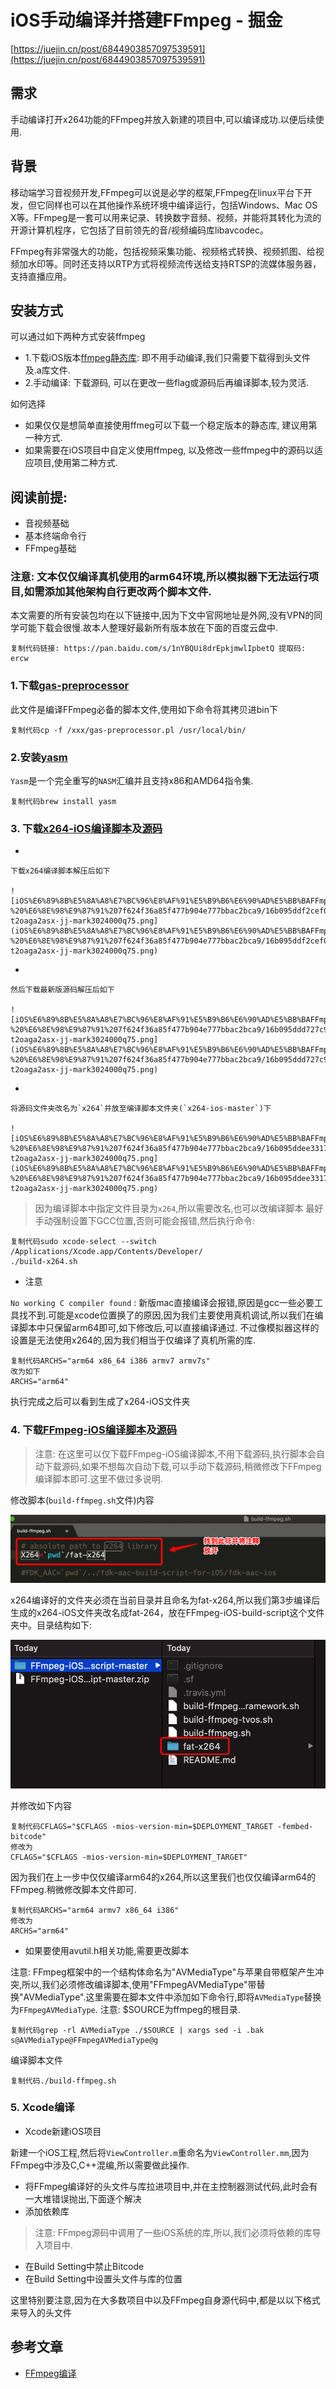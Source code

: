 # iOS手动编译并搭建FFmpeg - 掘金

[https://juejin.cn/post/6844903857097539591](https://juejin.cn/post/6844903857097539591)

## 需求

手动编译打开x264功能的FFmpeg并放入新建的项目中,可以编译成功.以便后续使用.

## 背景

移动端学习音视频开发,FFmpeg可以说是必学的框架,FFmpeg在linux平台下开发，但它同样也可以在其他操作系统环境中编译运行，包括Windows、Mac OS X等。FFmpeg是一套可以用来记录、转换数字音频、视频，并能将其转化为流的开源计算机程序，它包括了目前领先的音/视频编码库libavcodec。

FFmpeg有非常强大的功能，包括视频采集功能、视频格式转换、视频抓图、给视频加水印等。同时还支持以RTP方式将视频流传送给支持RTSP的流媒体服务器，支持直播应用。

## 安装方式

可以通过如下两种方式安装ffmpeg

- 1.下载iOS版本[ffmpeg静态库](https://link.juejin.cn/?target=https%3A%2F%2Fsourceforge.net%2Fprojects%2Fffmpeg-ios%2Ffiles%2Fffmpeg-ios-master.tar.bz2%2Fdownload%3Fuse_mirror%3Dversaweb): 即不用手动编译,我们只需要下载得到头文件及.a库文件.
- 2.手动编译: 下载源码, 可以在更改一些flag或源码后再编译脚本,较为灵活.

如何选择

- 如果仅仅是想简单直接使用ffmeg可以下载一个稳定版本的静态库, 建议用第一种方式.
- 如果需要在iOS项目中自定义使用ffmpeg, 以及修改一些ffmpeg中的源码以适应项目,使用第二种方式.

## 阅读前提:

- 音视频基础
- 基本终端命令行
- FFmpeg基础

### 注意: 文本仅仅编译真机使用的arm64环境,所以模拟器下无法运行项目,如需添加其他架构自行更改两个脚本文件.

本文需要的所有安装包均在以下链接中,因为下文中官网地址是外网,没有VPN的同学可能下载会很慢.故本人整理好最新所有版本放在下面的百度云盘中.

```
复制代码链接: https://pan.baidu.com/s/1nYBQUi8drEpkjmwlIpbetQ 提取码: ercw

```

### 1.下载[gas-preprocessor](https://link.juejin.cn/?target=https%3A%2F%2Fgithub.com%2Flibav%2Fgas-preprocessor)

此文件是编译FFmpeg必备的脚本文件,使用如下命令将其拷贝进bin下

```
复制代码cp -f /xxx/gas-preprocessor.pl /usr/local/bin/

```

### 2.安装[yasm](https://link.juejin.cn/?target=https%3A%2F%2Fgithub.com%2Fyasm%2Fyasm)

`Yasm`是一个完全重写的`NASM`汇编并且支持x86和AMD64指令集.

```
复制代码brew install yasm

```

### 3. 下载[x264-iOS编译脚本](https://link.juejin.cn/?target=https%3A%2F%2Fgithub.com%2Fkewlbear%2Fx264-ios)及[源码](https://link.juejin.cn/?target=http%3A%2F%2Fdownload.videolan.org%2Fpub%2Fvideolan%2Fx264%2Fsnapshots%2F)

- 
    
    下载x264编译脚本解压后如下
    
    ![iOS%E6%89%8B%E5%8A%A8%E7%BC%96%E8%AF%91%E5%B9%B6%E6%90%AD%E5%BB%BAFFmpeg%20-%20%E6%8E%98%E9%87%91%207f624f36a85f477b904e777bbac2bca9/16b095ddf2cef0aetplv-t2oaga2asx-jj-mark3024000q75.png](iOS%E6%89%8B%E5%8A%A8%E7%BC%96%E8%AF%91%E5%B9%B6%E6%90%AD%E5%BB%BAFFmpeg%20-%20%E6%8E%98%E9%87%91%207f624f36a85f477b904e777bbac2bca9/16b095ddf2cef0aetplv-t2oaga2asx-jj-mark3024000q75.png)
    
- 
    
    然后下载最新版源码解压后如下
    
    ![iOS%E6%89%8B%E5%8A%A8%E7%BC%96%E8%AF%91%E5%B9%B6%E6%90%AD%E5%BB%BAFFmpeg%20-%20%E6%8E%98%E9%87%91%207f624f36a85f477b904e777bbac2bca9/16b095ddd727c967tplv-t2oaga2asx-jj-mark3024000q75.png](iOS%E6%89%8B%E5%8A%A8%E7%BC%96%E8%AF%91%E5%B9%B6%E6%90%AD%E5%BB%BAFFmpeg%20-%20%E6%8E%98%E9%87%91%207f624f36a85f477b904e777bbac2bca9/16b095ddd727c967tplv-t2oaga2asx-jj-mark3024000q75.png)
    
- 
    
    将源码文件夹改名为`x264`并放至编译脚本文件夹(`x264-ios-master`)下
    
    ![iOS%E6%89%8B%E5%8A%A8%E7%BC%96%E8%AF%91%E5%B9%B6%E6%90%AD%E5%BB%BAFFmpeg%20-%20%E6%8E%98%E9%87%91%207f624f36a85f477b904e777bbac2bca9/16b095ddee331707tplv-t2oaga2asx-jj-mark3024000q75.png](iOS%E6%89%8B%E5%8A%A8%E7%BC%96%E8%AF%91%E5%B9%B6%E6%90%AD%E5%BB%BAFFmpeg%20-%20%E6%8E%98%E9%87%91%207f624f36a85f477b904e777bbac2bca9/16b095ddee331707tplv-t2oaga2asx-jj-mark3024000q75.png)
    

> 
> 
> 
> 因为编译脚本中指定文件目录为`x264`,所以需要改名,也可以改编译脚本 最好手动强制设置下GCC位置,否则可能会报错,然后执行命令:
> 

```
复制代码sudo xcode-select --switch /Applications/Xcode.app/Contents/Developer/
./build-x264.sh

```

- 注意

`No working C compiler found` : 新版mac直接编译会报错,原因是gcc一些必要工具找不到.可能是xcode位置换了的原因,因为我们主要使用真机调试,所以我们在编译脚本中只保留arm64即可,如下修改后,可以直接编译通过. 不过像模拟器这样的设置是无法使用x264的,因为我们相当于仅编译了真机所需的库.

```
复制代码ARCHS="arm64 x86_64 i386 armv7 armv7s"
改为如下
ARCHS="arm64"

```

执行完成之后可以看到生成了x264-iOS文件夹

### 4. 下载[FFmpeg-iOS编译脚本](https://link.juejin.cn/?target=https%3A%2F%2Fgithub.com%2Fkewlbear%2FFFmpeg-iOS-build-script)及[源码](https://link.juejin.cn/?target=https%3A%2F%2Fsourceforge.net%2Fprojects%2Fffmpeg-ios%2Ffiles%2Fffmpeg-ios-master.tar.bz2%2Fdownload%3Fuse_mirror%3Dversaweb)

> 
> 
> 
> 注意: 在这里可以仅下载FFmpeg-iOS编译脚本,不用下载源码,执行脚本会自动下载源码,如果不想每次自动下载,可以手动下载源码,稍微修改下FFmpeg编译脚本即可.这里不做过多说明.
> 

修改脚本(`build-ffmpeg.sh`文件)内容

![iOS%E6%89%8B%E5%8A%A8%E7%BC%96%E8%AF%91%E5%B9%B6%E6%90%AD%E5%BB%BAFFmpeg%20-%20%E6%8E%98%E9%87%91%207f624f36a85f477b904e777bbac2bca9/16b095ddd5957045tplv-t2oaga2asx-jj-mark3024000q75.png](iOS%E6%89%8B%E5%8A%A8%E7%BC%96%E8%AF%91%E5%B9%B6%E6%90%AD%E5%BB%BAFFmpeg%20-%20%E6%8E%98%E9%87%91%207f624f36a85f477b904e777bbac2bca9/16b095ddd5957045tplv-t2oaga2asx-jj-mark3024000q75.png)

x264编译好的文件夹必须在当前目录并且命名为fat-x264,所以我们第3步编译后生成的x264-iOS文件夹改名成fat-264，放在FFmpeg-iOS-build-script这个文件夹中。目录结构如下:

![iOS%E6%89%8B%E5%8A%A8%E7%BC%96%E8%AF%91%E5%B9%B6%E6%90%AD%E5%BB%BAFFmpeg%20-%20%E6%8E%98%E9%87%91%207f624f36a85f477b904e777bbac2bca9/16b095ddc245b9c1tplv-t2oaga2asx-jj-mark3024000q75.png](iOS%E6%89%8B%E5%8A%A8%E7%BC%96%E8%AF%91%E5%B9%B6%E6%90%AD%E5%BB%BAFFmpeg%20-%20%E6%8E%98%E9%87%91%207f624f36a85f477b904e777bbac2bca9/16b095ddc245b9c1tplv-t2oaga2asx-jj-mark3024000q75.png)

并修改如下内容

```
复制代码CFLAGS="$CFLAGS -mios-version-min=$DEPLOYMENT_TARGET -fembed-bitcode"
修改为
CFLAGS="$CFLAGS -mios-version-min=$DEPLOYMENT_TARGET"

```

因为我们在上一步中仅仅编译arm64的x264,所以这里我们也仅仅编译arm64的FFmpeg.稍微修改脚本文件即可.

```
复制代码ARCHS="arm64 armv7 x86_64 i386"
修改为
ARCHS="arm64"

```

- 如果要使用avutil.h相关功能,需要更改脚本

注意: FFmpeg框架中的一个结构体命名为"AVMediaType"与苹果自带框架产生冲突,所以,我们必须修改编译脚本,使用"FFmpegAVMediaType"带替换"AVMediaType".这里需要在脚本文件中添加如下命令行,即将`AVMediaType`替换为`FFmpegAVMediaType`. 注意: $SOURCE为ffmpeg的根目录.

```
复制代码grep -rl AVMediaType ./$SOURCE | xargs sed -i .bak s@AVMediaType@FFmpegAVMediaType@g

```

编译脚本文件

```
复制代码./build-ffmpeg.sh

```

### 5. Xcode编译

- Xcode新建iOS项目

新建一个iOS工程,然后将`ViewController.m`重命名为`ViewController.mm`,因为FFmpeg中涉及C,C++混编,所以需要做此操作.

- 将FFmpeg编译好的头文件与库拉进项目中,并在主控制器测试代码,此时会有一大堆错误抛出,下面逐个解决
- 添加依赖库

> 
> 
> 
> 注意: FFmpeg源码中调用了一些iOS系统的库,所以,我们必须将依赖的库导入项目中.
> 
- 在Build Setting中禁止Bitcode
- 在Build Setting中设置头文件与库的位置

这里特别要注意,因为在大多数项目中以及FFmpeg自身源代码中,都是以以下格式来导入的头文件

## 参考文章

- [FFmpeg编译](https://link.juejin.cn/?target=http%3A%2F%2Fwww.iosxxx.com%2Fblog%2F2017-07-17-iOS%25E7%25BC%2596%25E8%25A7%25A3%25E7%25A0%2581%25E5%2585%25A5%25E9%2597%25A8%25E7%25AF%2587-FFMPEG%25E7%258E%25AF%25E5%25A2%2583%25E6%2590%25AD%25E5%25BB%25BA.html)